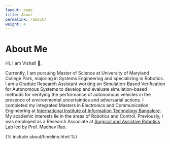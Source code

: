 ```yaml
---
layout: page
title: About
permalink: /about/
weight: 4
---
```


# **About Me**

<!-- Hi I am **{{ site.author.name }}** :wave:,<br> -->
Hi, I am Vishal! :wave:,<br>

Currently, I am pursuing Master of Science at University of Maryland College Park, majoring in Systems Engineering and specializing in Robotics. I am a Gradute Research Assistant working on Simulation-Based Verification for Autonomous Systems to develop and evaluate simulation-based methods for verifying the performance of autonomous vehicles in the presence of environmental uncertainties and adversarial actions. I completed my integrated Masters in Electronics and Communication Engineering at [International Institute of Information Technology Bangalore](https://www.iiitb.ac.in/). My academic interests lie in the areas of Robotics and Control. Previously, I was employed as a Research Associate at [Surgical and Assistive Robotics Lab](https://www.iiitb.ac.in/sarl/sarl.html) led by Prof. Madhav Rao.


<!-- <div class="row">
{% include about/skills.html title="Programming Skills" source=site.data.programming-skills %}
{% include about/skills.html title="Other Skills" source=site.data.other-skills %}
</div> -->

<div class="row">
{% include about/timeline.html %}
</div>
